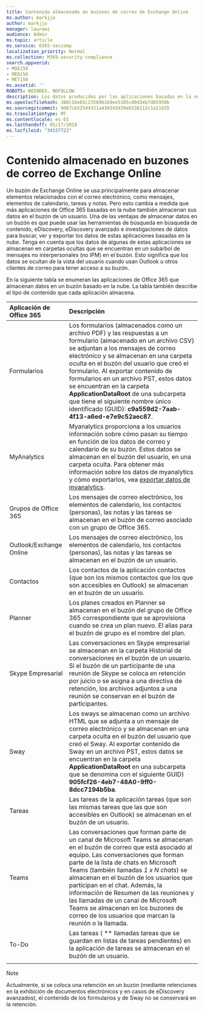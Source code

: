 ```yaml
---
title: Contenido almacenado en buzones de correo de Exchange Online
ms.author: markjjo
author: markjjo
manager: laurawi
audience: Admin
ms.topic: article
ms.service: O365-seccomp
localization_priority: Normal
ms.collection: M365-security-compliance
search.appverid:
- MOE150
- MED150
- MET150
ms.assetid: ''
ROBOTS: NOINDEX, NOFOLLOW
description: Los datos producidos por las aplicaciones basadas en la nube en Office 365 se almacenan en el buzón de correo de un usuario de Exchange online en la nube de Microsoft.
ms.openlocfilehash: 380c16e65c2358961b9ee5185c40d3eb7d85950b
ms.sourcegitcommit: 9d67cb52544321a430343d39eb336112c1a11d35
ms.translationtype: MT
ms.contentlocale: es-ES
ms.lasthandoff: 05/17/2019
ms.locfileid: "34157722"
---
```

# <a name="content-stored-in-exchange-online-mailboxes"></a>Contenido almacenado en buzones de correo de Exchange Online

Un buzón de Exchange Online se usa principalmente para almacenar elementos relacionados con el correo electrónico, como mensajes, elementos de calendario, tareas y notas. Pero esto cambia a medida que más aplicaciones de Office 365 basadas en la nube también almacenan sus datos en el buzón de un usuario. Una de las ventajas de almacenar datos en un buzón es que puede usar las herramientas de búsqueda en búsqueda de contenido, eDiscovery, eDiscovery avanzado e investigaciones de datos para buscar, ver y exportar los datos de estas aplicaciones basadas en la nube. Tenga en cuenta que los datos de algunas de estas aplicaciones se almacenan en carpetas ocultas que se encuentran en un subárbol de mensajes no interpersonales (no IPM) en el buzón. Esto significa que los datos se ocultan de la vista del usuario cuando usan Outlook u otros clientes de correo para tener acceso a su buzón.

En la siguiente tabla se enumeran las aplicaciones de Office 365 que almacenan datos en un buzón basado en la nube. La tabla también describe el tipo de contenido que cada aplicación almacena.

|Aplicación de Office 365  |Descripción  |
|:---------|:---------|
|Formularios     <br/> |Los formularios (almacenados como un archivo PDF) y las respuestas a un formulario (almacenado en un archivo CSV) se adjuntan a los mensajes de correo electrónico y se almacenan en una carpeta oculta en el buzón del usuario que creó el formulario. Al exportar contenido de formularios en un archivo PST, estos datos se encuentran en la carpeta **ApplicationDataRoot** de una subcarpeta que tiene el siguiente nombre único identificado (GUID): **c9a559d2-7aab-4f13-a6ed-e7e9c52aec87**.        <br/> |
|MyAnalytics    <br/> |   Myanalytics proporciona a los usuarios información sobre cómo pasan su tiempo en función de los datos de correo y calendario de su buzón. Estos datos se almacenan en el buzón del usuario, en una carpeta oculta. Para obtener más información sobre los datos de myanalytics y cómo exportarlos, vea [exportar datos de myanalytics](manage-gdpr-data-subject-requests-with-the-dsr-case-tool.md#exporting-data-from-myanalytics-and-the-office-roaming-service).      <br/> |
|Grupos de Office 365    <br/>|  Los mensajes de correo electrónico, los elementos de calendario, los contactos (personas), las notas y las tareas se almacenan en el buzón de correo asociado con un grupo de Office 365.       <br/> |
|Outlook/Exchange Online<br/>|  Los mensajes de correo electrónico, los elementos de calendario, los contactos (personas), las notas y las tareas se almacenan en el buzón de un usuario.       <br/> |
|Contactos    <br/> |  Los contactos de la aplicación contactos (que son los mismos contactos que los que son accesibles en Outlook) se almacenan en el buzón de un usuario.      <br/> |
|Planner     <br/> |   Los planes creados en Planner se almacenan en el buzón del grupo de Office 365 correspondiente que se aprovisiona cuando se crea un plan nuevo. El alias para el buzón de grupo es el nombre del plan.      <br/> |
|Skype Empresarial    <br/>  | Las conversaciones en Skype empresarial se almacenan en la carpeta Historial de conversaciones en el buzón de un usuario. Si el buzón de un participante de una reunión de Skype se coloca en retención por juicio o se asigna a una directiva de retención, los archivos adjuntos a una reunión se conservan en el buzón de participantes.         <br/> |
|Sway     <br/> |  Los sways se almacenan como un archivo HTML que se adjunta a un mensaje de correo electrónico y se almacenan en una carpeta oculta en el buzón del usuario que creó el Sway. Al exportar contenido de Sway en un archivo PST, estos datos se encuentran en la carpeta **ApplicationDataRoot** en una subcarpeta que se denomina con el siguiente GUID) **905fcf26-4eb7-48A0-9ff0-8dcc7194b5ba**.       <br/> |
|Tareas    <br/> |  Las tareas de la aplicación tareas (que son las mismas tareas que las que son accesibles en Outlook) se almacenan en el buzón de un usuario.       <br/> |
|Teams    <br/>  |Las conversaciones que forman parte de un canal de Microsoft Teams se almacenan en el buzón de correo que está asociado al equipo. Las conversaciones que forman parte de la lista de chats en Microsoft Teams (también llamadas *1 x N chats*) se almacenan en el buzón de los usuarios que participan en el chat. Además, la información de Resumen de las reuniones y las llamadas de un canal de Microsoft Teams se almacenan en los buzones de correo de los usuarios que marcan la reunión o la llamada. <br/> | 
|To-Do  <br/> | Las tareas ( ** llamadas tareas que se guardan en listas de tareas pendientes) en la aplicación de tareas se almacenan en el buzón de un usuario.        <br/> |
||||

> [!NOTE]
> Actualmente, si se coloca una retención en un buzón (mediante retenciones en la exhibición de documentos electrónicos y en casos de eDiscovery avanzados), el contenido de los formularios y de Sway no se conservará en la retención. 